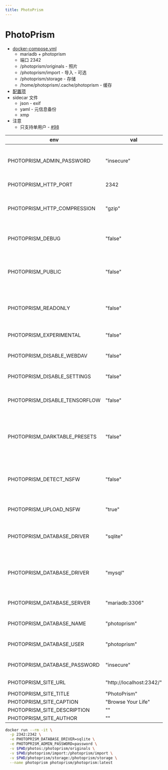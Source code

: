 ```yaml
---
title: PhotoPrism
---
```


# PhotoPrism

- [docker-compose.yml](https://dl.photoprism.org/docker/docker-compose.yml)
  - mariadb + photoprism
  - 端口 2342
  - /photoprism/originals - 照片
  - /photoprism/import - 导入 - 可选
  - /photoprism/storage - 存储
  - /home/photoprism/.cache/photoprism - 缓存
- [配置项](https://docs.photoprism.org/getting-started/config-options/)
- sidecar 文件
  - json - exif
  - yaml - 元信息备份
  - xmp
- 注意
  - 只支持单用户 - [#98](https://github.com/photoprism/photoprism/issues/98)

| env                           | val                      | desc                                                               |
| ----------------------------- | ------------------------ | ------------------------------------------------------------------ |
| PHOTOPRISM_ADMIN_PASSWORD     | "insecure"               | PLEASE CHANGE , Your initial admin password (min 4 characters)     |
| PHOTOPRISM_HTTP_PORT          | 2342                     | Built-in Web server port                                           |
| PHOTOPRISM_HTTP_COMPRESSION   | "gzip"                   | Improves transfer speed and bandwidth utilization (none or gzip)   |
| PHOTOPRISM_DEBUG              | "false"                  | Run in debug mode (shows additional log messages)                  |
| PHOTOPRISM_PUBLIC             | "false"                  | No authentication required (disables password protection)          |
| PHOTOPRISM_READONLY           | "false"                  | Don't modify originals directory (reduced functionality)           |
| PHOTOPRISM_EXPERIMENTAL       | "false"                  | Enables experimental features                                      |
| PHOTOPRISM_DISABLE_WEBDAV     | "false"                  | Disables built-in WebDAV server                                    |
| PHOTOPRISM_DISABLE_SETTINGS   | "false"                  | Disables Settings in Web UI                                        |
| PHOTOPRISM_DISABLE_TENSORFLOW | "false"                  | Disables using TensorFlow for image classification                 |
| PHOTOPRISM_DARKTABLE_PRESETS  | "false"                  | Enables Darktable presets and disables concurrent RAW conversion   |
| PHOTOPRISM_DETECT_NSFW        | "false"                  | Flag photos as private that MAY be offensive (requires TensorFlow) |
| PHOTOPRISM_UPLOAD_NSFW        | "true"                   | Allow uploads that MAY be offensive                                |
| PHOTOPRISM_DATABASE_DRIVER    | "sqlite"                 | SQLite is an embedded database that doesn't require a server       |
| PHOTOPRISM_DATABASE_DRIVER    | "mysql"                  | Use MariaDB (or MySQL) instead of SQLite for improved performance  |
| PHOTOPRISM_DATABASE_SERVER    | "mariadb:3306"           | , MariaDB database server (hostname:port)                          |
| PHOTOPRISM_DATABASE_NAME      | "photoprism"             | MariaDB database schema name                                       |
| PHOTOPRISM_DATABASE_USER      | "photoprism"             | MariaDB database user name                                         |
| PHOTOPRISM_DATABASE_PASSWORD  | "insecure"               | MariaDB database user password                                     |
| PHOTOPRISM_SITE_URL           | "http://localhost:2342/" | Public PhotoPrism URL                                              |
| PHOTOPRISM_SITE_TITLE         | "PhotoPrism"             |
| PHOTOPRISM_SITE_CAPTION       | "Browse Your Life"       |
| PHOTOPRISM_SITE_DESCRIPTION   | ""                       |
| PHOTOPRISM_SITE_AUTHOR        | ""                       |

```bash
docker run --rm -it \
  -p 2342:2342 \
  -e PHOTOPRISM_DATABASE_DRIVER=sqlite \
  -e PHOTOPRISM_ADMIN_PASSWORD=password \
  -v $PWD/photos:/photoprism/originals \
  -v $PWD/photoprism/import:/photoprism/import \
  -v $PWD/photoprism/storage:/photoprism/storage \
  --name photoprism photoprism/photoprism:latest
```

